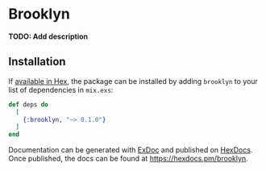 # Brooklyn

**TODO: Add description**

## Installation

If [available in Hex](https://hex.pm/docs/publish), the package can be installed
by adding `brooklyn` to your list of dependencies in `mix.exs`:

```elixir
def deps do
  [
    {:brooklyn, "~> 0.1.0"}
  ]
end
```

Documentation can be generated with [ExDoc](https://github.com/elixir-lang/ex_doc)
and published on [HexDocs](https://hexdocs.pm). Once published, the docs can
be found at <https://hexdocs.pm/brooklyn>.

